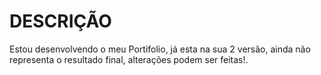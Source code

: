 # DESCRIÇÃO

Estou desenvolvendo o meu Portifolio, já esta na sua 2 versão, ainda não representa o resultado final, alterações podem ser feitas!. 
